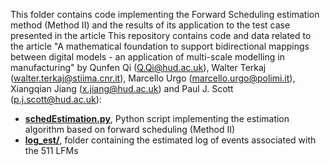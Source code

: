 This folder contains code implementing the Forward Scheduling estimation method (Method II) and the results of its application to the test case presented in the article This repository contains code and data related to the article "A mathematical foundation to support bidirectional mappings between digital models  - an application of multi-scale modelling in manufacturing" by Qunfen Qi (Q.Qi@hud.ac.uk), Walter Terkaj (walter.terkaj@stiima.cnr.it), Marcello Urgo (marcello.urgo@polimi.it), Xiangqian Jiang (x.jiang@hud.ac.uk) and Paul J. Scott (p.j.scott@hud.ac.uk):
* **[schedEstimation.py](.py)**, Python script implementing the estimation algorithm based on forward scheduling (Method II)
* **[log_est/](log_est/)**, folder containing the estimated log of events associated with the 511 LFMs
